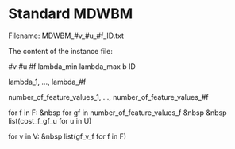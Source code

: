 # Standard MDWBM
Filename: MDWBM_#v_#u_#f_ID.txt

The content of the instance file:

#v #u #f lambda_min lambda_max b ID

lambda_1, ..., lambda_#f

number_of_feature_values_1, ..., number_of_feature_values_#f

for f in F:
&nbsp for gf in number_of_feature_values_f
&nbsp &nbsp	list(cost_f_gf_u for u in U)

for v in V:
&nbsp list(gf_v_f for f in F)